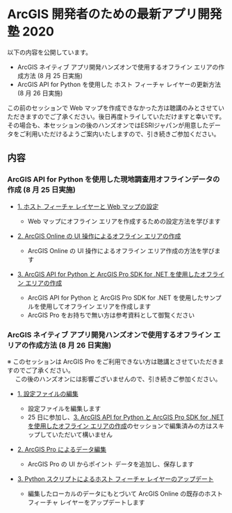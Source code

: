 # ArcGIS 開発者のための最新アプリ開発塾 2020

以下の内容を公開しています。
- ArcGIS ネイティブ アプリ開発ハンズオンで使用するオフライン エリアの作成方法 (8 月 25 日実施)
- ArcGIS API for Python を使用した ホスト フィーチャ レイヤーの更新方法 (8 月 26 日実施)

この前のセッションで Web マップを作成できなかった方は聴講のみとさせていただきますのでご了承ください。後日再度トライしていただけますと幸いです。</br>
その場合も、本セッションの後のハンズオンではESRIジャパンが用意したデータをご利用いただけるようご案内いたしますので、引き続きご参加ください。

## 内容
### ArcGIS API for Python を使用した現地調査用オフラインデータの作成 (8 月 25 日実施)
- [1. ホスト フィーチャ レイヤーと Web マップの設定](./0825/web_map_configuration.md)
  - Web マップにオフライン エリアを作成するための設定方法を学びます
  
- [2. ArcGIS Online の UI 操作によるオフライン エリアの作成](./0825/offline_area_agol.md)
  - ArcGIS Online の UI 操作によるオフライン エリア作成の方法を学びます
  
- [3. ArcGIS API for Python と ArcGIS Pro SDK for .NET を使用したオフライン エリアの作成](./0825/offline_area_python_prosdk.md)
  - ArcGIS API for Python と ArcGIS Pro SDK for .NET を使用したサンプルを使用してオフライン エリアを作成します
  - ArcGIS Pro をお持ちで無い方は参考資料として御覧ください

### ArcGIS ネイティブ アプリ開発ハンズオンで使用するオフライン エリアの作成方法 (8 月 26 日実施)
※ このセッションは ArcGIS Pro をご利用できない方は聴講とさせていただきますのでご了承ください。</br>
　 この後のハンズオンには影響ございませんので、引き続きご参加ください。

- [1. 設定ファイルの編集](./0826/edit_config.md)
  - 設定ファイルを編集します
  - 25 日に参加し、[3. ArcGIS API for Python と ArcGIS Pro SDK for .NET を使用したオフライン エリアの作成](./0825/offline_area_python_prosdk.md)のセッションで編集済みの方はスキップしていただいて構いません

- [2. ArcGIS Pro によるデータ編集](./0826/edit_data.md)
  - ArcGIS Pro の UI からポイント データを追加し、保存します
  
- [3. Python スクリプトによるホスト フィーチャ  レイヤーのアップデート](./0826/update_fl.md)
  - 編集したローカルのデータにもとづいて ArcGIS Online の既存のホスト フィーチャ レイヤーをアップデートします
